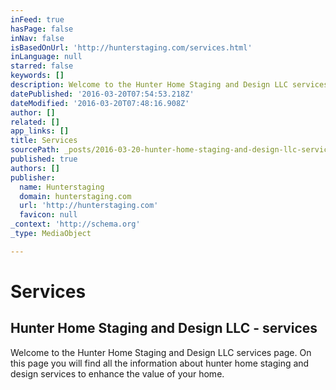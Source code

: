```yaml
---
inFeed: true
hasPage: false
inNav: false
isBasedOnUrl: 'http://hunterstaging.com/services.html'
inLanguage: null
starred: false
keywords: []
description: Welcome to the Hunter Home Staging and Design LLC services page. On this page you will find all the information about hunter home staging and design services to enhance the value of your home.
datePublished: '2016-03-20T07:54:53.218Z'
dateModified: '2016-03-20T07:48:16.908Z'
author: []
related: []
app_links: []
title: Services
sourcePath: _posts/2016-03-20-hunter-home-staging-and-design-llc-services.md
published: true
authors: []
publisher:
  name: Hunterstaging
  domain: hunterstaging.com
  url: 'http://hunterstaging.com'
  favicon: null
_context: 'http://schema.org'
_type: MediaObject

---
```

# Services

<article style=""><h1>Hunter Home Staging and Design LLC - services</h1><p>Welcome to the Hunter Home Staging and Design LLC services page. On this page you will find all the information about hunter home staging and design services to enhance the value of your home.</p></article>